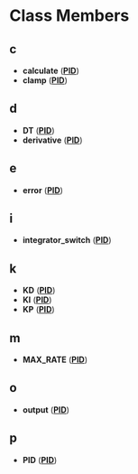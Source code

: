 
# Class Members


## c

* **calculate** ([**PID**](class_p_i_d.md))
* **clamp** ([**PID**](class_p_i_d.md))


## d

* **DT** ([**PID**](class_p_i_d.md))
* **derivative** ([**PID**](class_p_i_d.md))


## e

* **error** ([**PID**](class_p_i_d.md))


## i

* **integrator\_switch** ([**PID**](class_p_i_d.md))


## k

* **KD** ([**PID**](class_p_i_d.md))
* **KI** ([**PID**](class_p_i_d.md))
* **KP** ([**PID**](class_p_i_d.md))


## m

* **MAX\_RATE** ([**PID**](class_p_i_d.md))


## o

* **output** ([**PID**](class_p_i_d.md))


## p

* **PID** ([**PID**](class_p_i_d.md))

